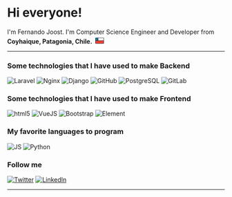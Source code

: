 <h1>Hi everyone! </h1>

<p>I'm Fernando Joost. I'm Computer Science Engineer and Developer from  <b>Coyhaique, Patagonia, Chile.</b> <img src="./chile.svg"width="25"/> </p>

<hr>

<h3>Some technologies that I have used to make Backend</h3>  

<p>
  <img alt="Laravel" src="https://img.shields.io/badge/-Laravel-rgb(249 63 49 / 1)?style=flat-square&logo=Laravel&logoColor=white" />
  <img alt="Nginx" src="https://img.shields.io/badge/-Nginx-white?style=flat-square&logo=Nginx&logoColor=green" />
  <img alt="Django" src="https://img.shields.io/badge/-Django-0e3a2c?style=flat-square&logo=Django&logoColor=white" />
  <img alt="GitHub" src="https://img.shields.io/badge/-Github-white?style=flat-square&logo=Github&logoColor=black" />
  <img alt="PostgreSQL" src="https://img.shields.io/badge/-PostgreSQL-31628a?style=flat-square&logo=PostgreSQL&logoColor=white" />
  <img alt="GitLab" src="https://img.shields.io/badge/-Gitlab-white?style=flat-square&logo=Gitlab&logoColor=orangered" />
</p>

<h3>Some technologies that I have used to make Frontend</h3>

<p>
  <img alt="html5" src="https://img.shields.io/badge/-HTML5-E34F26?style=flat-square&logo=html5&logoColor=white" />
  <img alt="VueJS" src="https://img.shields.io/badge/-VueJS-white?style=flat-square&logo=V&logoColor=green" />
  <img alt="Bootstrap" src="https://img.shields.io/badge/-Bootstrap-rgb(109 15 235)?style=flat-square&logo=bootstrap&logoColor=white" />
  <img alt="Element" src="https://img.shields.io/badge/-Element/Element+-rgb(60 151 243)?style=flat-square&logo=element&logoColor=white" />
</p>

<h3>My favorite languages to program</h3>
<p>
  <img alt="JS" src="https://img.shields.io/badge/-Javascript-F7DF1E?style=flat-square&logo=javascript&logoColor=black" />
  <img alt="Python" src="https://img.shields.io/badge/-Python-gray?style=flat-square&logo=python&logoColor=yellow" />
  <!-- <img alt="Python" src="https://img.shields.io/badge/-Python-blue?style=flat-square&logo=python&logoColor=rgb(236 195 16)" /> -->
</p>

<h3>Follow me</h3>
<p>
  <a href="https://twitter.com/fjoost" target="_blank"><img alt="Twitter" src="https://img.shields.io/badge/twitter-%231DA1F2.svg?&style=for-the-badge&logo=twitter&logoColor=white" /></a> 
  <a href="https://www.linkedin.com/in/fjoost/" target="_blank"><img alt="LinkedIn" src="https://img.shields.io/badge/linkedin-%230077B5.svg?&style=for-the-badge&logo=linkedin&logoColor=white" /></a> 
</p>

<hr>

<!-- <p align="center">This <i>README</i> file is generated <b>every day</b>!</br>Last refresh: Monday, February 21, 10:16 AM GMT-3<br /></p> -->

